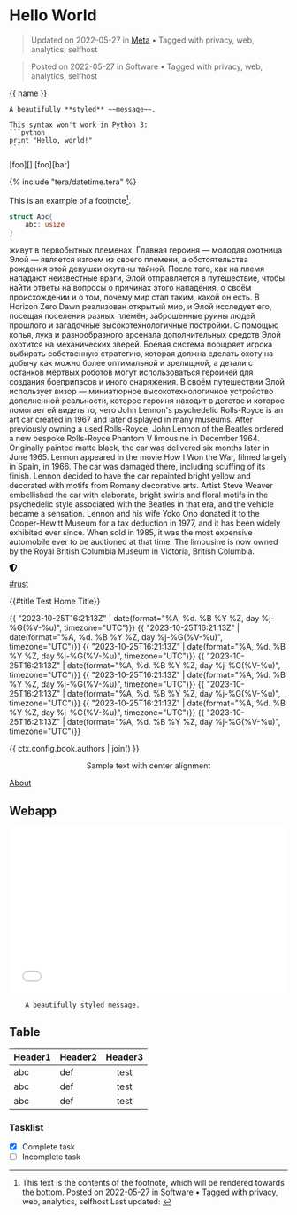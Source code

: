 # Hello World

> Updated on 2022-05-27 in [Meta](categories.md#Meta) • Tagged with privacy, web, analytics, selfhost



> Posted on 2022-05-27 in Software • Tagged with privacy, web, analytics, selfhost

{{ name }}

```admonish info title="Notice and listen"
A beautifully **styled** ~~message~~.
```

~~~admonish bug
This syntax won't work in Python 3:
```python
print "Hello, world!"
```
~~~


[foo][]
[foo][bar]

{% include "tera/datetime.tera" %}

This is an example of a footnote[^note].

<!-- cmdrun seq 1 10 -->

```rust
struct Abc{
    abc: usize
}
```

живут в первобытных племенах. Главная героиня — молодая охотница Элой — является изгоем из своего племени, а обстоятельства рождения этой девушки окутаны тайной. После того, как на племя нападают неизвестные враги, Элой отправляется в путешествие, чтобы найти ответы на вопросы о причинах этого нападения, о своём происхождении и о том, почему мир стал таким, какой он есть. В Horizon Zero Dawn реализован открытый мир, и Элой исследует его, посещая поселения разных племён, заброшенные руины людей прошлого и загадочные высокотехнологичные постройки. С помощью копья, лука и разнообразного арсенала дополнительных средств Элой охотится на механических зверей. Боевая система поощряет игрока выбирать собственную стратегию, которая должна сделать охоту на добычу как можно более оптимальной и зрелищной, а детали с останков мёртвых роботов могут использоваться героиней для создания боеприпасов и иного снаряжения. В своём путешествии Элой использует визор — миниатюрное высокотехнологичное устройство дополненной реальности, которое героиня находит в детстве и которое помогает ей видеть то, чего 
John Lennon's psychedelic Rolls-Royce is an art car created in 1967 and later displayed in many museums. After previously owning a used Rolls-Royce, John Lennon of the Beatles ordered a new bespoke Rolls-Royce Phantom V limousine in December 1964. Originally painted matte black, the car was delivered six months later in June 1965. Lennon appeared in the movie How I Won the War, filmed largely in Spain, in 1966. The car was damaged there, including scuffing of its finish. Lennon decided to have the car repainted bright yellow and decorated with motifs from Romany decorative arts. Artist Steve Weaver embellished the car with elaborate, bright swirls and floral motifs in the psychedelic style associated with the Beatles in that era, and the vehicle became a sensation. Lennon and his wife Yoko Ono donated it to the Cooper-Hewitt Museum for a tax deduction in 1977, and it has been widely exhibited ever since. When sold in 1985, it was the most expensive automobile ever to be auctioned at that time. The limousine is now owned by the Royal British Columbia Museum in Victoria, British Columbia. 


<svg xmlns="http://www.w3.org/2000/svg" height="1em" viewBox="0 0 512 512"><!--! Font Awesome Free 6.4.2 by @fontawesome - https://fontawesome.com License - https://fontawesome.com/license (Commercial License) Copyright 2023 Fonticons, Inc. --><path d="M256 0c4.6 0 9.2 1 13.4 2.9L457.7 82.8c22 9.3 38.4 31 38.3 57.2c-.5 99.2-41.3 280.7-213.6 363.2c-16.7 8-36.1 8-52.8 0C57.3 420.7 16.5 239.2 16 140c-.1-26.2 16.3-47.9 38.3-57.2L242.7 2.9C246.8 1 251.4 0 256 0zm0 66.8V444.8C394 378 431.1 230.1 432 141.4L256 66.8l0 0z"/></svg>

[#rust](/tags.md#rust)

{{#title Test Home Title}}

{{ "2023-10-25T16:21:13Z" | date(format="%A, %d. %B %Y %Z, day %j-%G(%V-%u)", timezone="UTC")}}
{{ "2023-10-25T16:21:13Z" | date(format="%A, %d. %B %Y %Z, day %j-%G(%V-%u)", timezone="UTC")}}
{{ "2023-10-25T16:21:13Z" | date(format="%A, %d. %B %Y %Z, day %j-%G(%V-%u)", timezone="UTC")}}
{{ "2023-10-25T16:21:13Z" | date(format="%A, %d. %B %Y %Z, day %j-%G(%V-%u)", timezone="UTC")}}
{{ "2023-10-25T16:21:13Z" | date(format="%A, %d. %B %Y %Z, day %j-%G(%V-%u)", timezone="UTC")}}
{{ "2023-10-25T16:21:13Z" | date(format="%A, %d. %B %Y %Z, day %j-%G(%V-%u)", timezone="UTC")}}
{{ "2023-10-25T16:21:13Z" | date(format="%A, %d. %B %Y %Z, day %j-%G(%V-%u)", timezone="UTC")}}
{{ "2023-10-25T16:21:13Z" | date(format="%A, %d. %B %Y %Z, day %j-%G(%V-%u)", timezone="UTC")}}

{{ ctx.config.book.authors | join() }}

<p style="text-align: center;">Sample text with center alignment</p>

[About](./about.md)

## Webapp
<div style="flex">
<iframe src="./dist/index.html" style="border:none;" width=100% height=300rem title="WebApp"></iframe>
</div>

```admonish warning collapsible=true
    A beautifully styled message.
```

## Table

| Header1 | Header2 | Header3 |
|---------|---------|:-------:|
| abc     | def     | test    |
| abc     | def     | test    |
| abc     | def     | test    |

### Tasklist 

- [x] Complete task
- [ ] Incomplete task

[^note]: This text is the contents of the footnote, which will be rendered
    towards the bottom.
Posted on 2022-05-27 in Software • Tagged with privacy, web, analytics, selfhost
Last updated: <!-- cmdrun seq 1 10 -->

